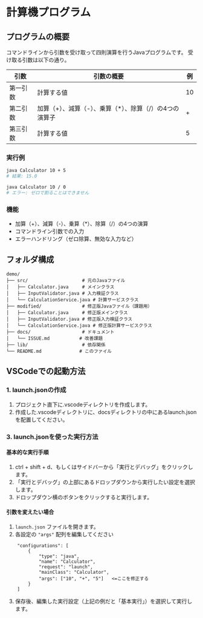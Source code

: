 # 計算機プログラム
## プログラムの概要
コマンドラインから引数を受け取って四則演算を行うJavaプログラムです。
受け取る引数は以下の通り。

| 引数 | 引数の概要 | 例 |
|---|---|---|
| 第一引数 | 計算する値 | 10 |
| 第二引数 | 加算（+）、減算（-）、乗算（*）、除算（/）の4つの演算子 | + |
| 第三引数 | 計算する値 | 5 |

### 実行例
```bash
java Calculator 10 + 5
# 結果: 15.0

java Calculator 10 / 0
# エラー: ゼロで割ることはできません
```

### 機能
- 加算（+）、減算（-）、乗算（*）、除算（/）の4つの演算
- コマンドライン引数での入力
- エラーハンドリング（ゼロ除算、無効な入力など）

## フォルダ構成

```
demo/
├── src/                    # 元のJavaファイル
│   ├── Calculator.java     # メインクラス
│   ├── InputValidator.java # 入力検証クラス
│   └── CalculationService.java # 計算サービスクラス
├── modified/               # 修正版Javaファイル（課題用）
│   ├── Calculator.java     # 修正版メインクラス
│   ├── InputValidator.java # 修正版入力検証クラス
│   └── CalculationService.java # 修正版計算サービスクラス
├── docs/                   # ドキュメント
│   └── ISSUE.md           # 改善課題
├── lib/                    # 依存関係
└── README.md              # このファイル
```

## VSCodeでの起動方法

### 1. launch.jsonの作成
1. プロジェクト直下に.vscodeディレクトリを作成します。
2. 作成した.vscodeディレクトリに、docsディレクトリの中にあるlaunch.jsonを配置してください。

### 3. launch.jsonを使った実行方法

#### 基本的な実行手順
1. ctrl + shift + d、もしくはサイドバーから「実行とデバッグ」をクリックします。
2. 「実行とデバッグ」の上部にあるドロップダウンから実行したい設定を選択します。
3. ドロップダウン横のボタンをクリックすると実行します。

#### 引数を変えたい場合
1. `launch.json` ファイルを開きます。
2. 各設定の `"args"` 配列を編集してください

```
    "configurations": [       
        {
            "type": "java",
            "name": "Calculator",
            "request": "launch",
            "mainClass": "Calculator",
            "args": ["10", "+", "5"]   <=ここを修正する
        }
    ]
```
3. 保存後、編集した実行設定（上記の例だと「基本実行」）を選択して実行します。
